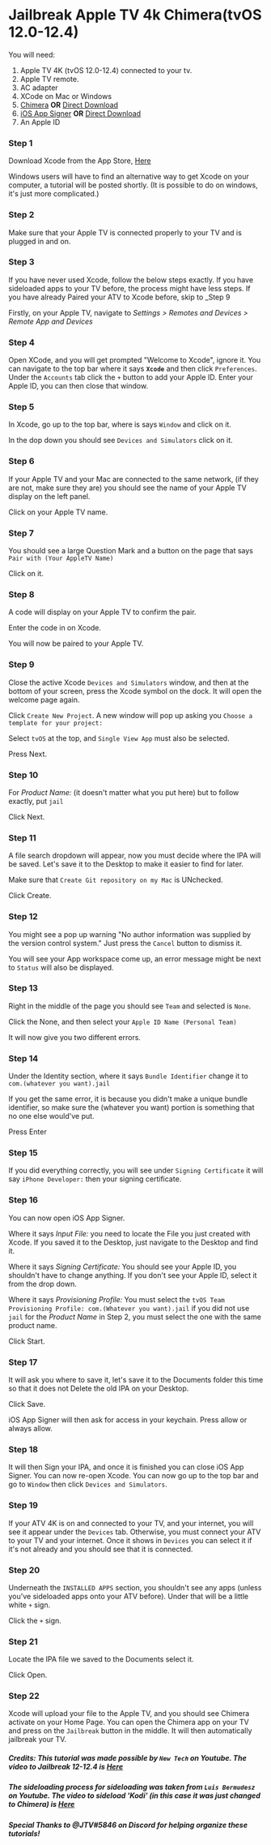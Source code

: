 # Jailbreak Apple TV 4k Chimera(tvOS 12.0-12.4)


You will need:

1. Apple TV 4K (tvOS 12.0-12.4) connected to your tv.
2. Apple TV remote.
3. AC adapter
4. XCode on Mac or Windows
5. [Chimera](chimera.sh) **OR** [Direct Download](https://chimera.sh/downloads/tv/1.3.9.ipa)
6. [iOS App Signer](https://dantheman827.github.io/ios-app-signer/) **OR** [Direct Download](https://github.com/DanTheMan827/ios-app-signer/releases/download/1.13.1/iOS.App.Signer.app.zip)
7. An Apple ID

### Step 1

Download Xcode from the App Store, [Here](https://apps.apple.com/us/app/xcode/id497799835?mt=12)

Windows users will have to find an alternative way to get Xcode on your computer, a tutorial will be posted shortly. (It is possible to do on windows, it's just more complicated.)


### Step 2

Make sure that your Apple TV is connected properly to your TV and is plugged in and on.


### Step 3

If you have never used Xcode, follow the below steps exactly. If you have sideloaded apps to your TV before, the process might have less steps. If you have already Paired your ATV to Xcode before, skip to _Step 9

Firstly, on your Apple TV, navigate to _Settings > Remotes and Devices > Remote App and Devices_


### Step 4

Open XCode, and you will get prompted "Welcome to Xcode", ignore it. You can navigate to the top bar where it says **`Xcode`** and then click `Preferences`. Under the `Accounts` tab click the `+` button to add your Apple ID. Enter your Apple ID, you can then close that window.


### Step 5

In Xcode, go up to the top bar, where is says `Window` and click on it. 

In the dop down you should see `Devices and Simulators` click on it.


### Step 6

If your Apple TV and your Mac are connected to the same network, (if they are not, make sure they are) you should see the name of your Apple TV display on the left panel. 

Click on your Apple TV name.


### Step 7

You should see a large Question Mark and a button on the page that says `Pair with (Your AppleTV Name)`

Click on it.


### Step 8

A code will display on your Apple TV to confirm the pair. 

Enter the code in on Xcode.

You will now be paired to your Apple TV.


### Step 9

Close the active Xcode `Devices and Simulators` window, and then at the bottom of your screen, press the Xcode symbol on the dock. It will open the welcome page again. 

Click `Create New Project`. A new window will pop up asking you `Choose a template for your project:`

Select `tvOS` at the top, and `Single View App` must also be selected. 

Press Next.


### Step 10

For _Product Name:_ (it doesn't matter what you put here) but to follow exactly, put `jail`

Click Next.


### Step 11

A file search dropdown will appear, now you must decide where the IPA will be saved. Let's save it to the Desktop to make it easier to find for later.

Make sure that `Create Git repository on my Mac` is UNchecked.

Click Create.


### Step 12

You might see a pop up warning "No author information was supplied by the version control system." Just press the `Cancel` button to dismiss it.

You will see your App workspace come up, an error message might be next to `Status` will also be displayed. 


### Step 13

Right in the middle of the page you should see `Team` and selected is `None`.

Click the None, and then select your `Apple ID Name (Personal Team)`

It will now give you two different errors.


### Step 14

Under the Identity section, where it says `Bundle Identifier` change it to `com.(whatever you want).jail`

If you get the same error, it is because you didn't make a unique bundle identifier, so make sure the (whatever you want) portion is something that no one else would've put.

Press Enter


### Step 15

If you did everything correctly, you will see under `Signing Certificate` it will say `iPhone Developer:` then your signing certificate. 


### Step 16

You can now open iOS App Signer.

Where it says _Input File:_ you need to locate the File you just created with Xcode. If you saved it to the Desktop, just navigate to the Desktop and find it.

Where it says _Signing Certificate:_ You should see your Apple ID, you shouldn't have to change anything. If you don't see your Apple ID, select it from the drop down.

Where it says _Provisioning Profile:_ You must select the `tvOS Team Provisioning Profile: com.(Whatever you want).jail` if you did not use `jail` for the _Product Name_ in Step 2, you must select the one with the same product name.

Click Start.


### Step 17

It will ask you where to save it, let's save it to the Documents folder this time so that it does not Delete the old IPA on your Desktop.

Click Save.

iOS App Signer will then ask for access in your keychain. Press allow or always allow.

### Step 18

It will then Sign your IPA, and once it is finished you can close iOS App Signer. You can now re-open Xcode. You can now go up to the top bar and go to `Window` then click `Devices and Simulators`. 


### Step 19

If your ATV 4K is on and connected to your TV, and your internet, you will see it appear under the `Devices` tab. Otherwise, you must connect your ATV to your TV and your internet.
Once it shows in `Devices` you can select it if it's not already and you should see that it is connected.


### Step 20

Underneath the `INSTALLED APPS` section, you shouldn't see any apps (unless you've sideloaded apps onto your ATV before). Under that will be a little white `+` sign. 

Click the `+` sign.


### Step 21

Locate the IPA file we saved to the Documents select it.

Click Open.


### Step 22

Xcode will upload your file to the Apple TV, and you should see Chimera activate on your Home Page. You can open the Chimera app on your TV and press on the `Jailbreak` button in the middle.
It will then automatically jailbreak your TV.

##### Credits: This tutorial was made possible by `New Tech` on Youtube. The video to Jailbreak 12-12.4 is [Here](https://www.youtube.com/watch?v=nXhuG9BKGHc)
##### The sideloading process for sideloading was taken from `Luis Bermudesz` on Youtube. The video to sideload 'Kodi' (in this case it was just changed to Chimera) is [Here](https://www.youtube.com/watch?v=ZqZZ_c2kF4U)
***Special Thanks to @JTV#5846 on Discord for helping organize these tutorials!***
